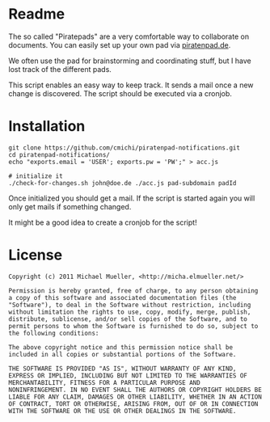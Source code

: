 # Readme

The so called "Piratepads" are a very comfortable way to collaborate on 
documents. You can easily set up your own pad via 
[piratenpad.de](http://piratenpad.de).

We often use the pad for brainstorming and coordinating stuff, but I have lost
track of the different pads.

This script enables an easy way to keep track. It sends a mail once a new change
is discovered. The script should be executed via a cronjob.


# Installation

	git clone https://github.com/cmichi/piratenpad-notifications.git
	cd piratenpad-notifications/
	echo "exports.email = 'USER'; exports.pw = 'PW';" > acc.js
	
	# initialize it
	./check-for-changes.sh john@doe.de ./acc.js pad-subdomain padId
	
Once initialized you should get a mail. If the script is started again 
you will only get mails if something changed. 

It might be a good idea to create a cronjob for the script!
		

# License

	Copyright (c) 2011 Michael Mueller, <http://micha.elmueller.net/>
	
	Permission is hereby granted, free of charge, to any person obtaining
	a copy of this software and associated documentation files (the
	"Software"), to deal in the Software without restriction, including
	without limitation the rights to use, copy, modify, merge, publish,
	distribute, sublicense, and/or sell copies of the Software, and to
	permit persons to whom the Software is furnished to do so, subject to
	the following conditions:

	The above copyright notice and this permission notice shall be
	included in all copies or substantial portions of the Software.

	THE SOFTWARE IS PROVIDED "AS IS", WITHOUT WARRANTY OF ANY KIND,
	EXPRESS OR IMPLIED, INCLUDING BUT NOT LIMITED TO THE WARRANTIES OF
	MERCHANTABILITY, FITNESS FOR A PARTICULAR PURPOSE AND
	NONINFRINGEMENT. IN NO EVENT SHALL THE AUTHORS OR COPYRIGHT HOLDERS BE
	LIABLE FOR ANY CLAIM, DAMAGES OR OTHER LIABILITY, WHETHER IN AN ACTION
	OF CONTRACT, TORT OR OTHERWISE, ARISING FROM, OUT OF OR IN CONNECTION
	WITH THE SOFTWARE OR THE USE OR OTHER DEALINGS IN THE SOFTWARE.